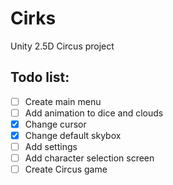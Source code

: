 # Cirks
Unity 2.5D Circus project

## Todo list:
- [ ] Create main menu
- [ ] Add animation to dice and clouds
- [x] Change cursor
- [x] Change default skybox
- [ ] Add settings
- [ ] Add character selection screen
- [ ] Create Circus game 